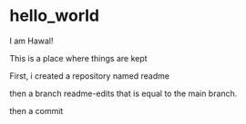 # hello_world

I am Hawal!

This is a place where things are kept 

First, i created a repository named readme

then a branch readme-edits that is equal to the main branch.

then a commit
